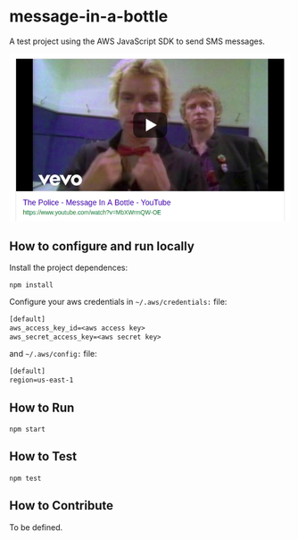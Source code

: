 # message-in-a-bottle
A test project using the AWS JavaScript SDK to send SMS messages.


![The Police](docs/the_police.png)

## How to configure and run locally
Install the project dependences:
```
npm install
```

Configure your aws credentials in `~/.aws/credentials:` file:
```
[default]                                                                       
aws_access_key_id=<aws access key>                                          
aws_secret_access_key=<aws secret key>   
```
and `~/.aws/config:` file:
```
[default]                                                                       
region=us-east-1
```

## How to Run
```
npm start
```

## How to Test
```
npm test
```

## How to Contribute
To be defined.